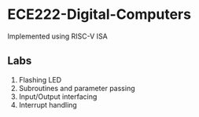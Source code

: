 # ECE222-Digital-Computers
Implemented using RISC-V ISA

## Labs

1. Flashing LED 
2. Subroutines and parameter passing
3. Input/Output interfacing
4. Interrupt handling
